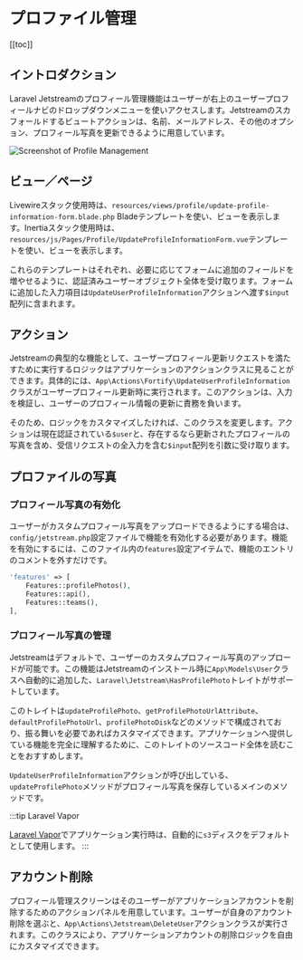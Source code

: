 # プロファイル管理

[[toc]]

## イントロダクション

Laravel Jetstreamのプロフィール管理機能はユーザーが右上のユーザープロフィールナビのドロップダウンメニューを使いアクセスします。Jetstreamのスカフォールドするビュートアクションは、名前、メールアドレス、その他のオプション、プロフィール写真を更新できるように用意しています。

![Screenshot of Profile Management](./../../assets/img/profile-management.png)

## ビュー／ページ

Livewireスタック使用時は、`resources/views/profile/update-profile-information-form.blade.php` Bladeテンプレートを使い、ビューを表示します。Inertiaスタック使用時は、`resources/js/Pages/Profile/UpdateProfileInformationForm.vue`テンプレートを使い、ビューを表示します。

これらのテンプレートはそれぞれ、必要に応じてフォームに追加のフィールドを増やせるように、認証済みユーザーオブジェクト全体を受け取ります。フォームに追加した入力項目は`UpdateUserProfileInformation`アクションへ渡す`$input`配列に含まれます。

## アクション

Jetstreamの典型的な機能として、ユーザープロフィール更新リクエストを満たすために実行するロジックはアプリケーションのアクションクラスに見ることができます。具体的には、`App\Actions\Fortify\UpdateUserProfileInformation`クラスがユーザープロフィール更新時に実行されます。このアクションは、入力を検証し、ユーザーのプロフィール情報の更新に責務を負います。

そのため、ロジックをカスタマイズしたければ、このクラスを変更します。アクションは現在認証されている`$user`と、存在するなら更新されたプロフィールの写真を含め、受信リクエストの全入力を含む`$input`配列を引数に受け取ります。

## プロファイルの写真

### プロフィール写真の有効化

ユーザーがカスタムプロフィール写真をアップロードできるようにする場合は、`config/jetstream.php`設定ファイルで機能を有効化する必要があります。機能を有効にするには、このファイル内の`features`設定アイテムで、機能のエントリのコメントを外すだけです。

```php
'features' => [
    Features::profilePhotos(),
    Features::api(),
    Features::teams(),
],
```

### プロフィール写真の管理

Jetstreamはデフォルトで、ユーザーのカスタムプロフィール写真のアップロードが可能です。この機能はJetstreamのインストール時に`App\Models\User`クラスへ自動的に追加した、`Laravel\Jetstream\HasProfilePhoto`トレイトがサポートしています。

このトレイトは`updateProfilePhoto`、`getProfilePhotoUrlAttribute`、`defaultProfilePhotoUrl`、`profilePhotoDisk`などのメソッドで構成されており、振る舞いを必要であればカスタマイズできます。アプリケーションへ提供している機能を完全に理解するために、このトレイトのソースコード全体を読むことをおすすめします。

`UpdateUserProfileInformation`アクションが呼び出している、`updateProfilePhoto`メソッドがプロフィール写真を保存しているメインのメソッドです。

:::tip Laravel Vapor

[Laravel Vapor](https://vapor.laravel.com)でアプリケーション実行時は、自動的に`s3`ディスクをデフォルトとして使用します。
:::

## アカウント削除

プロフィール管理スクリーンはそのユーザーがアプリケーションアカウントを削除するためのアクションパネルを用意しています。ユーザーが自身のアカウント削除を選ぶと、`App\Actions\Jetstream\DeleteUser`アクションクラスが実行されます。このクラスにより、アプリケーションアカウントの削除ロジックを自由にカスタマイズできます。
